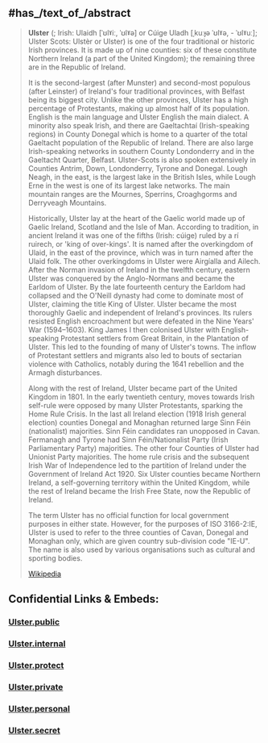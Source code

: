 
## #has_/text_of_/abstract  


> **Ulster** (; Irish: Ulaidh [ˈʊlˠiː, ˈʊlˠə] or Cúige Uladh [ˌkuːɟə ˈʊlˠə, - ˈʊlˠuː]; Ulster Scots: Ulstèr or Ulster) is one of the four traditional or historic Irish provinces. It is made up of nine counties: six of these constitute Northern Ireland (a part of the United Kingdom); the remaining three are in the Republic of Ireland.
>
> It is the second-largest (after Munster) and second-most populous (after Leinster) of Ireland's four traditional provinces, with Belfast being its biggest city. Unlike the other provinces, Ulster has a high percentage of Protestants, making up almost half of its population. English is the main language and Ulster English the main dialect. A minority also speak Irish, and there are Gaeltachtaí (Irish-speaking regions) in County Donegal which is home to a quarter of the total Gaeltacht population of the Republic of Ireland. There are also large Irish-speaking networks in southern County Londonderry and in the Gaeltacht Quarter, Belfast. Ulster-Scots is also spoken extensively in Counties Antrim, Down, Londonderry, Tyrone and Donegal. Lough Neagh, in the east, is the largest lake in the British Isles, while Lough Erne in the west is one of its largest lake networks. The main mountain ranges are the Mournes, Sperrins, Croaghgorms and Derryveagh Mountains.
>
> Historically, Ulster lay at the heart of the Gaelic world made up of Gaelic Ireland, Scotland and the Isle of Man. According to tradition, in ancient Ireland it was one of the fifths (Irish: cúige) ruled by a rí ruirech, or 'king of over-kings'. It is named after the overkingdom of Ulaid, in the east of the province, which was in turn named after the Ulaid folk. The other overkingdoms in Ulster were Airgíalla and Ailech. After the Norman invasion of Ireland in the twelfth century, eastern Ulster was conquered by the Anglo-Normans and became the Earldom of Ulster. By the late fourteenth century the Earldom had collapsed and the O'Neill dynasty had come to dominate most of Ulster, claiming the title King of Ulster. Ulster became the most thoroughly Gaelic and independent of Ireland's provinces. Its rulers resisted English encroachment but were defeated in the Nine Years' War (1594–1603). King James I then colonised Ulster with English-speaking Protestant settlers from Great Britain, in the Plantation of Ulster. This led to the founding of many of Ulster's towns. The inflow of Protestant settlers and migrants also led to bouts of sectarian violence with Catholics, notably during the 1641 rebellion and the Armagh disturbances.
>
> Along with the rest of Ireland, Ulster became part of the United Kingdom in 1801. In the early twentieth century, moves towards Irish self-rule were opposed by many Ulster Protestants, sparking the Home Rule Crisis. In the last all Ireland election (1918 Irish general election) counties Donegal and Monaghan returned large Sinn Féin (nationalist) majorities. Sinn Féin candidates ran unopposed in Cavan. Fermanagh and Tyrone had Sinn Féin/Nationalist Party (Irish Parliamentary Party) majorities. The other four Counties of Ulster had Unionist Party majorities. The home rule crisis and the subsequent Irish War of Independence led to the partition of Ireland under the Government of Ireland Act 1920. Six Ulster counties became Northern Ireland, a self-governing territory within the United Kingdom, while the rest of Ireland became the Irish Free State, now the Republic of Ireland.
>
> The term Ulster has no official function for local government purposes in either state. However, for the purposes of ISO 3166-2:IE, Ulster is used to refer to the three counties of Cavan, Donegal and Monaghan only, which are given country sub-division code "IE-U". The name is also used by various organisations such as cultural and sporting bodies.
>
> [Wikipedia](https://en.wikipedia.org/wiki/Ulster)




## Confidential Links & Embeds: 

### [Ulster.public](/_public/\Earth\Continent\Europe\Europe~North\Ireland\Ireland,ProvincesUlster.public.md) 

### [Ulster.internal](/_internal/\Earth\Continent\Europe\Europe~North\Ireland\Ireland,ProvincesUlster.internal.md) 

### [Ulster.protect](/_protect/\Earth\Continent\Europe\Europe~North\Ireland\Ireland,ProvincesUlster.protect.md) 

### [Ulster.private](/_private/\Earth\Continent\Europe\Europe~North\Ireland\Ireland,ProvincesUlster.private.md) 

### [Ulster.personal](/_personal/\Earth\Continent\Europe\Europe~North\Ireland\Ireland,ProvincesUlster.personal.md) 

### [Ulster.secret](/_secret/\Earth\Continent\Europe\Europe~North\Ireland\Ireland,ProvincesUlster.secret.md)

